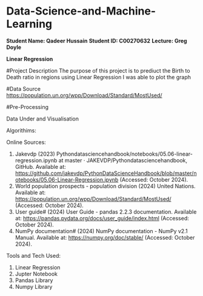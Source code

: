 # Data-Science-and-Machine-Learning

**Student Name: Qadeer Hussain**
**Student ID: C00270632**
**Lecture: Greg Doyle**

**Linear Regression**

#Project Description
The purpose of this project is to prediuct the Birth to Death ratio in regions using Linear Regression I was able to plot the graph

#Data Source
https://population.un.org/wpp/Download/Standard/MostUsed/ 

#Pre-Processing


Data Under and Visualisation 

Algorithims:

Online Sources:
1. Jakevdp (2023) Pythondatasciencehandbook/notebooks/05.06-linear-regression.ipynb at master · JAKEVDP/Pythondatasciencehandbook, GitHub. Available at: https://github.com/jakevdp/PythonDataScienceHandbook/blob/master/notebooks/05.06-Linear-Regression.ipynb (Accessed: October 2024). 
2. World population prospects - population division (2024) United Nations. Available at: https://population.un.org/wpp/Download/Standard/MostUsed/ (Accessed: October 2024). 
3. User guide# (2024) User Guide - pandas 2.2.3 documentation. Available at: https://pandas.pydata.org/docs/user_guide/index.html (Accessed: October 2024). 
4. NumPy documentation# (2024) NumPy documentation - NumPy v2.1 Manual. Available at: https://numpy.org/doc/stable/ (Accessed: October 2024). 

Tools and Tech Used: 
1. Linear Regression
2. Jupter Notebook
3. Pandas Library
4. Numpy Library
 
